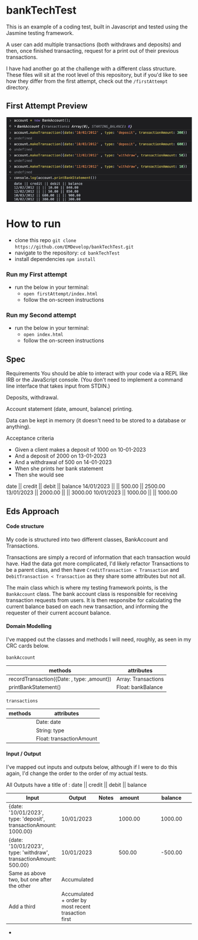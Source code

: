 # bankTechTest

This is an example of a coding test, built in Javascript and tested using the Jasmine testing framework.

A user can add multiple transactions (both withdraws and deposits) and then, once finished transacting, request for a print out of their previous transactions.

I have had another go at the challenge with a different class structure. These files will sit at the root level of this repository, but if you'd like to see how they differ from the first attempt, check out the `/firstAttempt` directory.

## First Attempt Preview

![bankTest](https://github.com/EMDevelop/public_resources/blob/main/images/banking/bankTest.png)

# How to run

- clone this repo `git clone https://github.com/EMDevelop/bankTechTest.git`
- navigate to the repository: `cd bankTechTest`
- install dependencies `npm install`

### Run my First attempt

- run the below in your terminal:
  - `open firstAttempt/index.html`
  - follow the on-screen instructions

### Run my Second attempt

- run the below in your terminal:
  - `open index.html`
  - follow the on-screen instructions

## Spec

Requirements
You should be able to interact with your code via a REPL like IRB or the JavaScript console. (You don't need to implement a command line interface that takes input from STDIN.)

Deposits, withdrawal.

Account statement (date, amount, balance) printing.

Data can be kept in memory (it doesn't need to be stored to a database or anything).

Acceptance criteria

- Given a client makes a deposit of 1000 on 10-01-2023
- And a deposit of 2000 on 13-01-2023
- And a withdrawal of 500 on 14-01-2023
- When she prints her bank statement
- Then she would see

date || credit || debit || balance
14/01/2023 || || 500.00 || 2500.00
13/01/2023 || 2000.00 || || 3000.00
10/01/2023 || 1000.00 || || 1000.00

## Eds Approach

#### Code structure

My code is structured into two different classes, BankAccount and Transactions.

Transactions are simply a record of information that each transaction would have. Had the data got more complicated, I'd likely refactor Transactions to be a parent class, and then have `CreditTransaction < Transaction` and `DebitTransaction < Transaction` as they share some attributes but not all.

The main class which is where my testing framework points, is the `BankAccount` class. The bank account class is responsible for receiving transaction requests from users. It is then responsibe for calculating the current balance based on each new transaction, and informing the requester of their current account balance.

#### Domain Modelling

I've mapped out the classes and methods I will need, roughly, as seen in my CRC cards below.

`bankAccount`

| methods                                    | attributes          |
| ------------------------------------------ | ------------------- |
| recordTransaction({Date: , type: ,amount}) | Array: Transactions |
| printBankStatement()                       | Float: bankBalance  |

`transactions`

| methods | attributes               |
| ------- | ------------------------ |
|         | Date: date               |
|         | String: type             |
|         | Float: transactionAmount |

#### Input / Output

I've mapped out inputs and outputs below, although if I were to do this again, I'd change the order to the order of my actual tests.

All Outputs have a title of :
date || credit || debit || balance

| Input                                                             | Output                                              | Notes | amount  |     |     |     | balance |     |     |
| ----------------------------------------------------------------- | --------------------------------------------------- | ----- | ------- | --- | --- | --- | ------- | --- | --- |
| {date: '10/01/2023', type: 'deposit', transactionAmount: 1000.00} | 10/01/2023                                          |       | 1000.00 |     |     |     | 1000.00 |     |
| {date: '10/01/2023', type: 'withdraw', transactionAmount: 500.00} | 10/01/2023                                          |       | 500.00  |     |     |     | -500.00 |     |     |
| Same as above two, but one after the other                        | Accumulated                                         |
| Add a third                                                       | Accumulated + order by most recent trasaction first |

-
